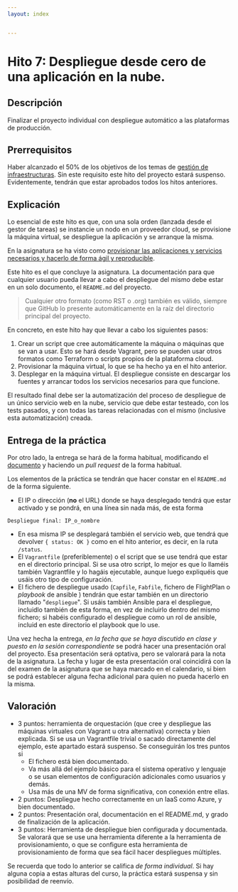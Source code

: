 ```yaml
---
layout: index


---
```

Hito 7: Despliegue desde cero de una aplicación en la nube.
=====================================

Descripción
-----------------

Finalizar el proyecto individual con despliegue automático a las
plataformas de producción.

Prerrequisitos
--------------------

Haber alcanzado
el 50% de los objetivos de los temas de [gestión de infraestructuras](../temas/Gestion_de_configuraciones). Sin
este requisito este hito del proyecto estará suspenso. Evidentemente,
tendrán que estar aprobados todos los hitos anteriores.

Explicación
----------------

Lo esencial de este hito es que, con una sola orden (lanzada desde el
gestor de tareas) se instancie un nodo en un proveedor cloud, se
provisione la máquina virtual, se despliegue la aplicación y se
arranque la misma. 

En la asignatura se ha visto como 
[provisionar las aplicaciones y servicios necesarios y hacerlo de forma ágil y reproducible](../temas/Gestion_de_configuraciones).

Este hito es el que concluye la asignatura. La documentación para que cualquier usuario pueda llevar a cabo el despliegue del mismo debe estar en
un solo documento, el `README.md` del
proyecto.

> Cualquier otro formato (como RST o .org) también es
> válido, siempre que GitHub lo presente automáticamente en la raíz del
> directorio principal del proyecto.

En concreto, en este hito hay que llevar a cabo los siguientes pasos:
1. Crear un script que cree automáticamente la máquina o máquinas que
   se van a usar. Esto se hará desde Vagrant, pero se pueden usar
   otros formatos como Terraform o scripts propios de la plataforma cloud.
2. Provisionar la máquina virtual, lo que se ha hecho ya en el hito
   anterior.
3. Desplegar en la máquina virtual. El despliegue consiste en
   descargar los fuentes y arrancar todos los servicios necesarios
   para que funcione.

El resultado final debe ser la automatización del proceso de
despliegue de un único servicio web en la nube, servicio que debe
estar testeado, con los tests pasados, y con todas las tareas
relacionadas con el mismo (inclusive esta automatización) creada.


Entrega de la práctica
--------------------------------

Por otro lado, la entrega se hará de la forma habitual, modificando el
[documento](https://github.com/JJ/IV-19-20/blob/master/practicas/hito-7)
y haciendo un *pull request* de la forma habitual.

Los elementos de la práctica se tendrán que hacer constar en el
`README.md` de la forma siguiente.

* El IP o dirección (**no** el URL) donde se haya desplegado tendrá que estar activado
  y se pondrá, en una línea sin nada más, de esta forma

~~~
Despliegue final: IP_o_nombre
~~~

* En esa misma IP se desplegará también el servicio web, que tendrá
  que devolver `{ status: OK }` como en el hito anterior, es decir,
  en la ruta `/status`.
* El `Vagrantfile` (preferiblemente) o el script que se use tendrá que
  estar en el directorio principal. Si se usa otro script, lo mejor es
  que lo llaméis también Vagrantfile y lo hagáis ejecutable, aunque
  luego expliquéis que usáis otro tipo de configuración.
* El fichero de despliegue usado (`Capfile`, `Fabfile`, fichero de
  FlightPlan o *playbook* de ansible ) tendrán que estar también en un directorio llamado
  "`despliegue`". Si usáis también Ansible para el despliegue,
  incluidlo también de esta forma, en vez de incluirlo dentro del mismo fichero; si habéis configurado el despliegue como un rol de ansible, incluid en este directorio el playbook que lo use.

Una vez hecha la entrega, *en la fecha que se haya discutido en clase
y puesto en la sesión correspondiente* se podrá hacer una presentación
oral del proyecto. Esa presentación será
optativa, pero se valorará para la nota de la asignatura. La fecha y
lugar de esta presentación oral coincidirá con la del examen de la
asignatura que se haya marcado en el calendario, si bien se podrá
establecer alguna fecha adicional para quien no pueda hacerlo en la misma.

Valoración
--------------

* 3 puntos: herramienta de orquestación (que cree y despliegue las
  máquinas virtuales con Vagrant u otra alternativa) correcta y bien
  explicada. Si se usa un Vagrantfile trivial o sacado directamente
  del ejemplo, este apartado estará suspenso. Se conseguirán los tres puntos si
  * El fichero está bien documentado.
  * Va más allá del ejemplo básico para el sistema operativo y
    lenguaje o se usan elementos de configuración adicionales como
    usuarios y demás.
  * Usa más de una MV de forma significativa, con conexión entre
    ellas. 
* 2 puntos: Despliegue hecho correctamente en un IaaS como Azure, y bien documentado.
* 2 puntos: Presentación oral, documentación en el README.md, y grado
  de finalización de la aplicación.
* 3 puntos: Herramienta de despliegue bien configurada y documentada. Se
  valorará que se use una herramienta diferente a la herramienta de
  provisionamiento, o que se configure esta herramienta de provisionamiento de forma que sea fácil hacer despliegues múltiples.
  
Se recuerda que todo lo anterior se califica *de forma individual*. Si
hay alguna copia a estas alturas del curso, la práctica estará
suspensa y sin posibilidad de reenvío.
